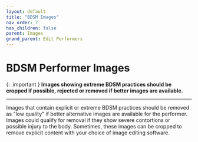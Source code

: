 ```yaml
---
layout: default
title: "BDSM Images"
nav_order: 7
has_children: false
parent: Images
grand_parent: Edit Performers
---
```


# BDSM Performer Images

{: .important }
**Images showing extreme BDSM practices should be cropped if possible, rejected or removed if better images are available.**

---

Images that contain explicit or extreme BDSM practices should be removed as "low quality" if better alternative images are available for the performer. Images could qualify for removal if they show severe contortions or possible injury to the body. Sometimes, these images can be cropped to remove explicit content with your choice of image editing software.
